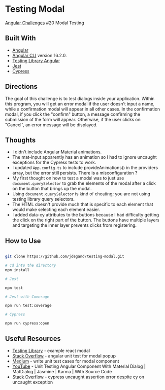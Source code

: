 # Testing Modal

[Angular Challenges](https://github.com/tomalaforge/angular-challenges) #20 Modal Testing

## Built With

- [Angular](https://angular.io)
- [Angular CLI](https://github.com/angular/angular-cli) version 16.2.0.
- [Testing Library Angular](https://testing-library.com/docs/angular-testing-library/intro)
- [Jest](https://jestjs.io)
- [Cypress](https://www.cypress.io)

## Directions

The goal of this challenge is to test dialogs inside your application. Within this program, you will get an error modal if the user doesn't input a name, while a confirmation modal will appear in all other cases. In the confirmation modal, if you click the "confirm" button, a message confirming the submission of the form will appear. Otherwise, if the user clicks on "Cancel", an error message will be displayed.

## Thoughts

- I didn't include Angular Material animations.  
- The mat-input apparently has an animation so I had to ignore uncaught exceptions for the Cypress tests to work.
- I updated `App.config.ts` to include provideAnimations() in the providers array, but the error still persists.  There is a misconfiguration ?     
- My first thought on how to test a modal was to just use `document.querySelector` to grab the elements of the modal after a click on the button that brings up the modal.
- Using `document.querySelector` is kind of cheating; you are not using testing library query selectors.  
- The HTML doesn't provide much that is specific to each element that would make selecting each element easier.  
- I added data-cy attributes to the buttons because I had difficulty getting the click on the right part of the button.  The buttons have multiple layers and targeting the inner layer prevents clicks from registering.   

## How to Use

```bash 

git clone https://github.com/jdegand/testing-modal.git

# cd into the directory
npm install

# Jest 

npm test

# Jest with Coverage

npm run test:coverage

# Cypress

npm run cypress:open
```

## Useful Resources

- [Testing Library](https://testing-library.com/docs/example-react-modal/) - example react modal
- [Stack Overflow](https://stackoverflow.com/questions/70784317/angular-unit-test-for-modal-popup) - angular unit test for modal popup
- [Medium](https://lalit-kushwah.medium.com/how-to-write-unit-test-cases-for-the-modal-component-part-3-3-e62a395a97a) - write unit test cases for modal component
- [YouTube](https://www.youtube.com/watch?v=m3BY6333CKc) - Unit Testing Angular Component With Material Dialog | MatDialog | Jasmine | Karma | With Source Code
- [Stack Overflow](https://stackoverflow.com/questions/53845493/cypress-uncaught-assertion-error-despite-cy-onuncaughtexception) - cypress uncaught assertion error despite cy on uncaught exception
